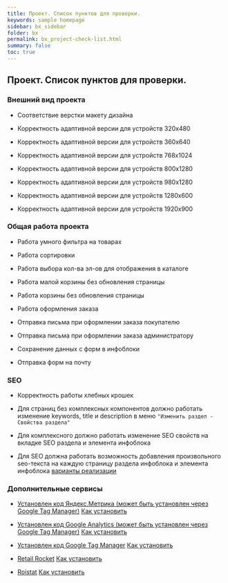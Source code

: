 ```yaml
---
title: Проект. Список пунктов для проверки.
keywords: sample homepage
sidebar: bx_sidebar
folder: bx
permalink: bx_project-check-list.html
summary: false
toc: true
---
```


## Проект. Список пунктов для проверки.

### Внешний вид проекта

* Соответствие верстки макету дизайна

* Корректность адаптивной версии для устройств 320x480

* Корректность адаптивной версии для устройств 360x640

* Корректность адаптивной версии для устройств 768x1024

* Корректность адаптивной версии для устройств 800x1280

* Корректность адаптивной версии для устройств 980x1280

* Корректность адаптивной версии для устройств 1280x600

* Корректность адаптивной версии для устройств 1920x900

### Общая работа проекта

* Работа умного фильтра на товарах

* Работа сортировки

* Работа выбора кол-ва эл-ов для отображения в каталоге

* Работа малой корзины без обновления страницы

* Работа корзины без обновления страницы

* Работа оформления заказа

* Отправка письма при оформлении заказа покупателю

* Отправка письма при оформлении заказа администратору

* Сохранение данных с форм в инфоблоки

* Отправка форм на почту

### SEO

* Корректность работы хлебных крошек

* Для страниц без комплексных компонентов должно работать изменение keywords, title и description в меню `"Изменить раздел - Свойства раздела"`

* Для комплексного должно работать изменение SEO свойств на вкладке SEO раздела и элемента инфоблока

* Для SEO должна работать возможность добавления произвольного seo-текста на каждую страницу раздела инфоблока и элемента инфоблока [варианты реализации]()

### Дополнительные сервисы

* [Установлен код Яндекс.Метрика (может быть установлен через Google Tag Manager)](https://metrika.yandex.ru) [Как установить](/bx.github.io/bx_scripts-ym.html)

* [Установлен код Google Analytics (может быть установлен через Google Tag Manager)](https://analytics.google.com/analytics/web/provision/#provision/SignUp/) [Как установить](/bx.github.io/bx_scripts-ga.html)

* [Установлен код Google Tag Manager](https://www.google.com/analytics/tag-manager/) [Как установить](/bx.github.io/bx_scripts-gtm.html)

* [Retail Rocket](https://studioratio.ru/retailrocket/) [Как установить](/bx.github.io/bx_scripts-retailrocket.html)

* [Roistat](http://roistat.com/ru/) [Как установить](/bx.github.io/bx_scripts-roistat.html)
